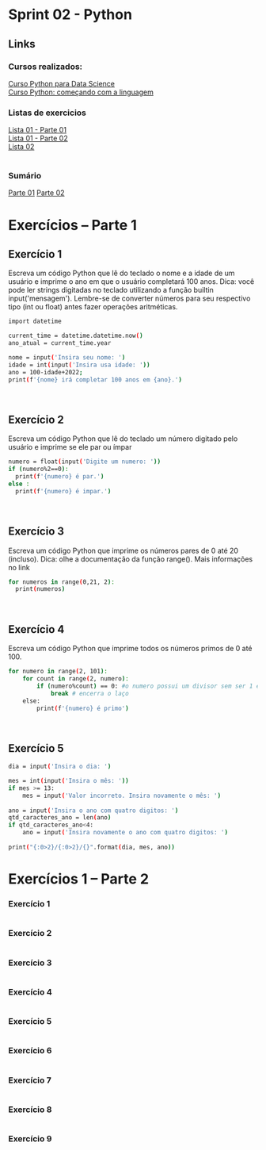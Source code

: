 <h1>Sprint 02 - Python</h1>
<h2>Links</h2>
<h3>Cursos realizados:</h3>
<a href="/cursos/python-para-data-science">Curso Python para Data Science</a></br>
<a href="/cursos/python-comecando-com-a-linguagem">Curso Python: começando com a linguagem</a></br>
<h3>Listas de exercicios</h3>
<a href="/listas-de-exercicios/lista-01/Lista_01-Parte_01.ipynb">Lista 01 - Parte 01</a></br>
<a href="/listas-de-exercicios/lista-01/Lista_01-Parte_02.ipynb">Lista 01 - Parte 02</a></br>
<a href="/listas-de-exercicios/lista-02/Lista_02.ipynb">Lista 02</a></br>
</br>

<h3>Sumário</h3>
<a href=#parte1>Parte 01<a>
<a href=#parte2>Parte 02<a>


# Exercícios – Parte 1
<div id="parte1"></div>

## Exercício 1
Escreva um código Python que lê do teclado o nome e a idade de um usuário e imprime o ano em que o
usuário completará 100 anos.
Dica: você pode ler strings digitadas no teclado utilizando a função builtin input('mensagem'). Lembre-se de converter números para seu respectivo tipo (int ou float) antes fazer operações aritméticas.

```sh
import datetime

current_time = datetime.datetime.now()
ano_atual = current_time.year

nome = input('Insira seu nome: ')
idade = int(input('Insira usa idade: '))
ano = 100-idade+2022;
print(f'{nome} irá completar 100 anos em {ano}.')
```
</br>

## Exercício 2
Escreva um código Python que lê do teclado um número digitado pelo usuário e imprime se ele par ou ímpar

```sh
numero = float(input('Digite um numero: '))
if (numero%2==0):
  print(f'{numero} é par.')
else :
  print(f'{numero} é impar.')
```

<br>

## Exercício 3
Escreva um código Python que imprime os números pares de 0 até 20 (incluso).
Dica: olhe a documentação da função range(). Mais informações no link

```sh
for numeros in range(0,21, 2):
  print(numeros)
```

<br>

## Exercício 4
Escreva um código Python que imprime todos os números primos de 0 até 100.

```sh
for numero in range(2, 101):
    for count in range(2, numero):
        if (numero%count) == 0: #o numero possui um divisor sem ser 1 e ele mesmo.
            break # encerra o laço
    else:
        print(f'{numero} é primo')
```

<br>

## Exercício 5

```sh
dia = input('Insira o dia: ')

mes = int(input('Insira o mês: '))
if mes >= 13:
    mes = input('Valor incorreto. Insira novamente o mês: ')
    
ano = input('Insira o ano com quatro digitos: ')
qtd_caracteres_ano = len(ano)
if qtd_caracteres_ano<4:
    ano = input('Insira novamente o ano com quatro digitos: ')
    
print("{:0>2}/{:0>2}/{}".format(dia, mes, ano))
```

# Exercícios 1 – Parte 2
<div id="parte2"></div>

### Exercício 1
```sh
```

### Exercício 2
```sh

```

### Exercício 3
```sh
```

### Exercício 4
```sh
```

### Exercício 5
```sh
```

### Exercício 6
```sh
```

### Exercício 7
```sh
```

### Exercício 8
```sh
```

### Exercício 9
```sh
```